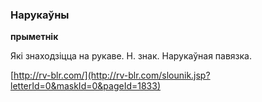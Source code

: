 ### Нарукаўны
**прыметнік**

Які знаходзіцца на рукаве. Н. знак. Нарукаўная павязка.

<a rel="author">[http://rv-blr.com/](http://rv-blr.com/slounik.jsp?letterId=0&maskId=0&pageId=1833)</a>
